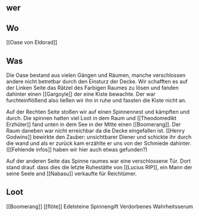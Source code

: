 ## wer


## Wo
[[Oase von Eldorad]]

## Was
Die Oase bestand aus vielen Gängen und Räumen, manche verschlossen andere nicht betretbar durch den Einsturz der Decke. Wir schafften es auf der Linken Seite das Rätzel des Farbigen Raumes zu lösen und fanden dahinter einen [[Gargoyle]] der eine Kiste bewachte. Der war furchteinflößend also ließen wir ihn in ruhe und fassten die Kiste nicht an.

Auf der Rechten Seite stoßen wir auf einen Spinnennest und kämpften und durch. Die spinnen hatten viel Loot in dem Raum und [[Theodomedikt Erzhüter]] fand unten in dem See in der Mitte einen [[Boomerang]]. Der Raum daneben war nicht erreichbar da die Decke eingefallen ist. [[Henry Godwins]] bewirkte den Zauber: unsichtbarer Diener und schickte ihr durch die wand und als er zurück kam erzählte er uns von der Schmiede dahinter. ([[Fehlende infos]] haben wir hier auch etwas gefunden?)

Auf der anderen Seite das Spinne raumes war eine verschlossene Tür. Dort stand drauf. dass dies die letzte Ruhestätte von [[Lucius RIP]], ein Mann der seine Seele and [[Nabasu]] verkaufte für Reichtümer.

## Loot
[[Boomerang]]
[[flöte]]
Edelsteine
Spinnengift
Verdorbenes Wahrheitsserum
